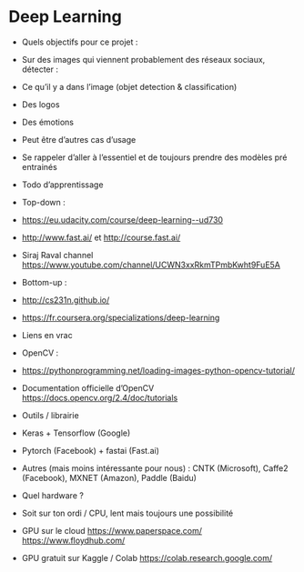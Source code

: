 # Deep Learning



*	Quels objectifs pour ce projet : 
 *	Sur des images qui viennent probablement des réseaux sociaux, détecter : 
   *	Ce qu’il y a dans l’image (objet detection & classification)
   *	Des logos 
   *	Des émotions
 *	Peut être d’autres cas d’usage
 *	Se rappeler d’aller à l’essentiel et de toujours prendre des modèles pré entrainés

*	Todo d’apprentissage 
 *	Top-down : 
   *	https://eu.udacity.com/course/deep-learning--ud730 
   *	http://www.fast.ai/  et http://course.fast.ai/
   *	Siraj Raval channel https://www.youtube.com/channel/UCWN3xxRkmTPmbKwht9FuE5A 
 *	Bottom-up : 
   *	http://cs231n.github.io/ 
   *	https://fr.coursera.org/specializations/deep-learning 

*	Liens en vrac 
  *	OpenCV : 
   *	https://pythonprogramming.net/loading-images-python-opencv-tutorial/ 
   *	Documentation officielle d’OpenCV https://docs.opencv.org/2.4/doc/tutorials 
 *	Outils / librairie 
   *	Keras + Tensorflow (Google)
   *	Pytorch (Facebook) + fastai (Fast.ai)
   *	Autres (mais moins intéressante pour nous) : CNTK (Microsoft), Caffe2 (Facebook), MXNET (Amazon), Paddle (Baidu)
 *	Quel hardware ? 
   *	Soit sur ton ordi / CPU, lent mais toujours une possibilité
   *	GPU sur le cloud https://www.paperspace.com/ https://www.floydhub.com/ 
   *	GPU gratuit sur Kaggle / Colab https://colab.research.google.com/ 

